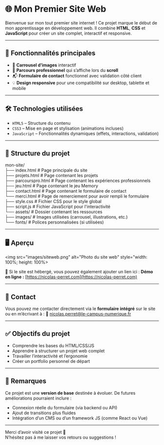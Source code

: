 # 🌐 Mon Premier Site Web

Bienvenue sur mon tout premier site internet ! Ce projet marque le début de mon apprentissage en développement web. Il combine **HTML**, **CSS** et **JavaScript** pour créer un site complet, interactif et responsive.

---

## 🚀 Fonctionnalités principales

- 🎠 **Carrousel d’images** interactif
- 📜 **Parcours professionnel** qui s’affiche lors du **scroll**
- 📬 **Formulaire de contact** fonctionnel avec validation côté client
- 💡 **Design responsive** pour une compatibilité sur desktop, tablette et mobile

---

## 🛠️ Technologies utilisées

- `HTML5` – Structure du contenu
- `CSS3` – Mise en page et stylisation (animations incluses)
- `JavaScript` – Fonctionnalités dynamiques (effets, interactions, validation)

---

## 📁 Structure du projet

mon-site/ <br>
├── index.html # Page principale du site <br>
├── projets.html # Page contenant les projets <br>
├── parcourspro.html # Page contenant les expériences professionnels <br>
├── jeu.html # Page contenant le jeu Memory <br>
├── contact.html # Page contenant le formulaire de contact <br>
└── merci.html # Page de remerciement pour avoir rempli le formulaire <br>
├── style.css # Fichier CSS pour le style global <br>
├── script.js # Fichier JavaScript pour l'interactivité <br>
└── assets/ # Dossier contenant les ressources <br>
├── images/ # Images utilisées (carrousel, illustrations, etc.) <br>
└── fonts/ # Polices personnalisées (si utilisées) <br>

---

## 🖥️ Aperçu

<img src="images/siteweb.png" alt="Photo du site web" style="width: 100%; height: 100%>


🔗 Si le site est hébergé, vous pouvez également ajouter un lien ici :
**Démo en ligne :** [https://nicolas-perret.com](https://nicolas-perret.com)

---

## 📩 Contact

Vous pouvez me contacter directement via le **formulaire intégré** sur le site ou en m’écrivant à :
📧 [nicolas.perret@le-campus-numerique.fr](mailto:nicolas.perret@le-campus-numerique.fr)

---

## ✅ Objectifs du projet

- Comprendre les bases du HTML/CSS/JS
- Apprendre à structurer un projet web complet
- Travailler l’interactivité et l’ergonomie
- Créer un portfolio personnel de départ

---

## 📝 Remarques

Ce projet est une **version de base** destinée à évoluer. De futures améliorations pourraient inclure :
- Connexion réelle du formulaire (via backend ou API)
- Ajout de transitions plus fluides
- Intégration d’un CMS ou d’un framework JS (comme React ou Vue)

---

Merci d’avoir visité ce projet 🙌  
N’hésitez pas à me laisser vos retours ou suggestions !
